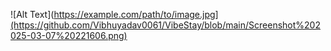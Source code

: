 ![Alt Text](https://example.com/path/to/image.jpg](https://github.com/Vibhuyadav0061/VibeStay/blob/main/Screenshot%202025-03-07%20221606.png)
